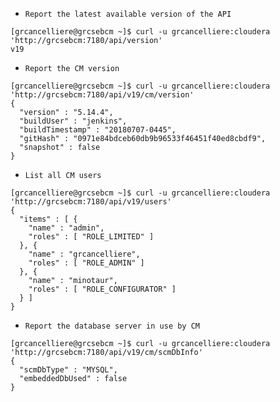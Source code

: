 * `Report the latest available version of the API`
```
[grcancelliere@grcsebcm ~]$ curl -u grcancelliere:cloudera 'http://grcsebcm:7180/api/version'
v19
```

* `Report the CM version`
```
[grcancelliere@grcsebcm ~]$ curl -u grcancelliere:cloudera 'http://grcsebcm:7180/api/v19/cm/version'
{
  "version" : "5.14.4",
  "buildUser" : "jenkins",
  "buildTimestamp" : "20180707-0445",
  "gitHash" : "0971e84bdceb60db9b96533f46451f40ed8cbdf9",
  "snapshot" : false
}
```

* `List all CM users`
```
[grcancelliere@grcsebcm ~]$ curl -u grcancelliere:cloudera 'http://grcsebcm:7180/api/v19/users'
{
  "items" : [ {
    "name" : "admin",
    "roles" : [ "ROLE_LIMITED" ]
  }, {
    "name" : "grcancelliere",
    "roles" : [ "ROLE_ADMIN" ]
  }, {
    "name" : "minotaur",
    "roles" : [ "ROLE_CONFIGURATOR" ]
  } ]
}
```

* `Report the database server in use by CM`
```
[grcancelliere@grcsebcm ~]$ curl -u grcancelliere:cloudera 'http://grcsebcm:7180/api/v19/cm/scmDbInfo'
{
  "scmDbType" : "MYSQL",
  "embeddedDbUsed" : false
}
```